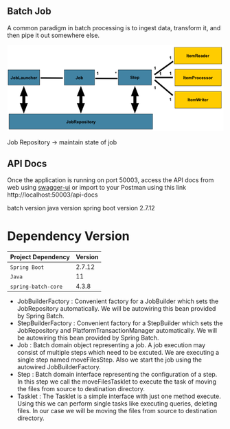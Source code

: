 ## Batch Job
A common paradigm in batch processing is to ingest data, transform it, and then pipe it out somewhere else.

![Spring Batch](./img/BatchStereotypes.png)

Job Repository -> maintain state of job

## API Docs
Once the application is running on port 50003, access the API docs from web using [swagger-ui](http://localhost:50004/swagger-ui) or import to your Postman using this link http://localhost:50003/api-docs

batch version
java version
spring boot version 2.7.12


<h1>Dependency Version</h1>

| Project Dependency  | Version |
|---------------------|---------|
| `Spring Boot`       | 2.7.12  |
| `Java`              | 11      |
| `spring-batch-core` | 4.3.8   |


- JobBuilderFactory : Convenient factory for a JobBuilder which sets the JobRepository automatically. We will be autowiring this bean provided by Spring Batch.
- StepBuilderFactory : Convenient factory for a StepBuilder which sets the JobRepository and PlatformTransactionManager automatically. We will be autowiring this bean provided by Spring Batch.
- Job : Batch domain object representing a job. A job execution may consist of multiple steps which need to be excuted. We are executing a single step named moveFilesStep. Also we start the job using the autowired JobBuilderFactory.
- Step : Batch domain interface representing the configuration of a step. In this step we call the moveFilesTasklet to execute the task of moving the files from source to destination directory.
- Tasklet : The Tasklet is a simple interface with just one method execute. Using this we can perform single tasks like executing queries, deleting files. In our case we will be moving the files from source to destination directory.